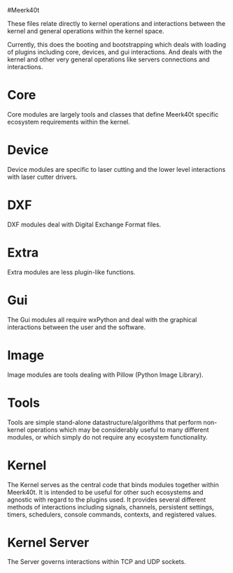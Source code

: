 #Meerk40t

These files relate directly to kernel operations and interactions between the kernel and general operations within the kernel space. 

Currently, this does the booting and bootstrapping which deals with loading of plugins including core, devices, and gui interactions. And deals with the kernel and other very general operations like servers connections and interactions.


# Core

Core modules are largely tools and classes that define Meerk40t specific ecosystem requirements within the kernel.

# Device

Device modules are specific to laser cutting and the lower level interactions with laser cutter drivers.


# DXF

DXF modules deal with Digital Exchange Format files.


# Extra

Extra modules are less plugin-like functions.

# Gui

The Gui modules all require wxPython and deal with the graphical interactions between the user and the software.

# Image

Image modules are tools dealing with Pillow (Python Image Library).

# Tools

Tools are simple stand-alone datastructure/algorithms that perform non-kernel operations which may be considerably useful to many different modules, or which simply do not require any ecosystem functionality. 

# Kernel
The Kernel serves as the central code that binds modules together within Meerk40t. It is intended to be useful for other such ecosystems and agnostic with regard to the plugins used. It provides several different methods of interactions including signals, channels, persistent settings, timers, schedulers, console commands, contexts, and registered values.

# Kernel Server
The Server governs interactions within TCP and UDP sockets.
